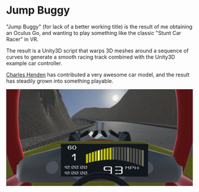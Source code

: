 # Jump Buggy

"Jump Buggy" (for lack of a better working title) is the result of me obtaining an Oculus Go, and wanting to play something like the classic "Stunt Car Racer" in VR.

The result is a Unity3D script that warps 3D meshes around a sequence of curves to generate a smooth racing track combined with the Unity3D example car controller.

[Charles Henden](https://twitter.com/CharlesVsWorld) has contributed a very awesome car model, and the result has steadily grown into something playable.

![Jump buggy in Oculus Go](Documentation/Screenshots/ravine.jpg)

